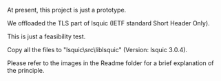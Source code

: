 At present, this project is just a prototype.

We offloaded the TLS part of lsquic (IETF standard Short Header Only).

This is just a feasibility test.

Copy all the files to "lsquic\src\liblsquic\" (Version: lsquic 3.0.4).

Please refer to the images in the Readme folder for a brief explanation of the principle.
